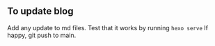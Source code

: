 ## To update blog
Add any update to md files.
Test that it works by running `hexo serve`
If happy, git push to main.